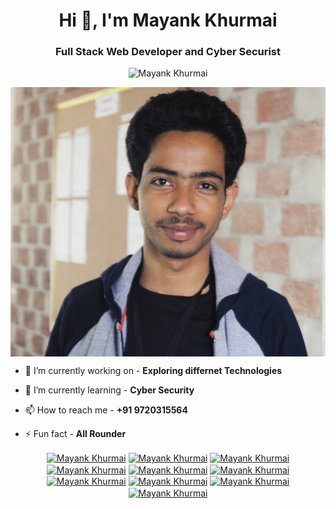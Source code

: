 <h1 align="center">Hi 👋, I'm Mayank Khurmai</h1>
<h3 align="center">Full Stack Web Developer and Cyber Securist </h3>
<p align="center"> <img src="https://komarev.com/ghpvc/?username=Mayank-Khurmai" alt="Mayank Khurmai" /> </p>
<img align="center" alt="Mayank Khurmai's Space" src="https://github.com/Mayank-Khurmai/Mayank-Khurmai/blob/master/IMG_20200307_212820.jpg">


- 🔭 I’m currently working on - **Exploring differnet Technologies**

- 🌱 I’m currently learning - **Cyber Security**

- 📫 How to reach me - **+91 9720315564**

- ⚡ Fun fact - **All Rounder**


<p align="center">
<a href="https://www.linkedin.com/in/mayank-khurmai-a5437b15a/?originalSubdomain=in" target="blank"><img align="center" src="https://cdn.jsdelivr.net/npm/simple-icons@3.0.1/icons/linkedin.svg" alt="Mayank Khurmai" height="20" width="20" /></a>
<a href="https://www.instagram.com/mayank_khurmai/?hl=en" target="blank"><img align="center" src="https://cdn.jsdelivr.net/npm/simple-icons@3.0.1/icons/instagram.svg" alt="Mayank Khurmai" height="20" width="20" /></a>
<a href="https://www.facebook.com/people/Mayank-Khurmai/100006303272833" target="blank"><img align="center" src="https://cdn.jsdelivr.net/npm/simple-icons@3.0.1/icons/facebook.svg" alt="Mayank Khurmai" height="20" width="20" /></a>
<a href="https://www.youtube.com/channel/UC26X7i6bXvEV0XU4VH8XDSw" target="blank"><img align="center" src="https://cdn.jsdelivr.net/npm/simple-icons@3.0.1/icons/youtube.svg" alt="Mayank Khurmai" height="20" width="20" /></a>
<a href="https://www.google.com/search?q=mayank+khurmai&rlz=1C1SQJL_enIN891IN891&oq=mayank+khurmai+&aqs=chrome..69i57j35i39l2j69i59l2j69i60l3.3290j0j7&sourceid=chrome&ie=UTF-8" target="blank"><img align="center" src="https://cdn.jsdelivr.net/npm/simple-icons@3.0.1/icons/google.svg" alt="Mayank Khurmai" height="20" width="20" /></a>
<a href="http://join.skype.com/invite/kvLgk1WQkhPA" target="blank"><img align="center" src="https://cdn.jsdelivr.net/npm/simple-icons@3.0.1/icons/skype.svg" alt="Mayank Khurmai" height="20" width="20" /></a>
<a href="https://www.snapchat.com/add/mayank_khurmai" target="blank"><img align="center" src="https://cdn.jsdelivr.net/npm/simple-icons@3.0.1/icons/snapchat.svg" alt="Mayank Khurmai" height="20" width="20" /></a>
<a href="https://t.me/mayank_khurmai" target="blank"><img align="center" src="https://cdn.jsdelivr.net/npm/simple-icons@3.0.1/icons/telegram.svg" alt="Mayank Khurmai" height="20" width="20" /></a>
<a href="https://twitter.com/mayank_khurmai?lang=en" target="blank"><img align="center" src="https://cdn.jsdelivr.net/npm/simple-icons@3.0.1/icons/twitter.svg" alt="Mayank Khurmai" height="20" width="20" /></a>
<a href="https://api.whatsapp.com/send?phone=919720315564" target="blank"><img align="center" src="https://cdn.jsdelivr.net/npm/simple-icons@3.0.1/icons/whatsapp.svg" alt="Mayank Khurmai" height="20" width="20" /></a>
</p>



